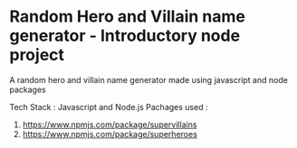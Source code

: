 # Random Hero and Villain name generator - Introductory node project

A random hero and villain name generator made using javascript and node packages

Tech Stack : Javascript and Node.js
Pachages used : 
1. https://www.npmjs.com/package/supervillains
2. https://www.npmjs.com/package/superheroes
